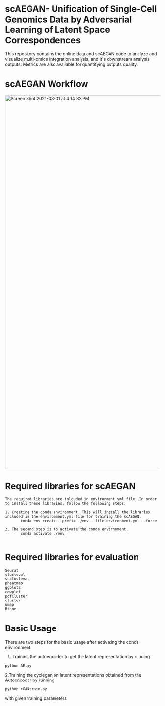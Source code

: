 # scAEGAN- Unification of Single-Cell Genomics Data by Adversarial Learning of Latent Space Correspondences 
This repository contains the online data and scAEGAN code to analyze and visualize multi-omics integration analysis, and it's downstream analysis outputs. Metrics are also available for quantifying outputs quality.

# scAEGAN Workflow
<img width="1219" alt="Screen Shot 2021-03-01 at 4 14 33 PM" src="https://user-images.githubusercontent.com/70262340/109501866-445ded00-7aa9-11eb-9ca0-90b44a6bf091.png">



# Required libraries for scAEGAN
```
The required libraries are inlcuded in environment.yml file. In order to install these libraries, follow the following steps:

1. Creating the conda environment. This will install the libraries included in the environment.yml file for training the scAEGAN.
       conda env create --prefix ./env --file environment.yml --force

2. The second step is to activate the conda envirnoment. 
       conda activate ./env
       

```
# Required libraries for evaluation
```
Seurat
clusteval
scclusteval
pheatmap
ggplot2
cowplot
pdfCluster
cluster
umap
Rtsne

```
# Basic Usage
There are two steps for the basic usage after activating the conda environment.
1. Training the autoencoder to get the latent representation by running
```
python AE.py
```
2.Training the cyclegan on latent representations obtained from the Autoencoder by running

```
python cGANtrain.py
```

with given training parameters
